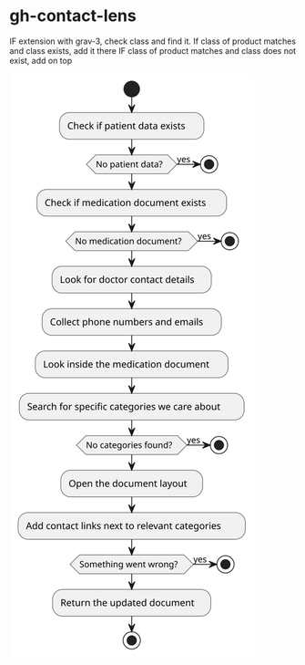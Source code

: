 # gh-contact-lens


IF extension with grav-3, check class and find it.
If class of product matches and class exists, add it there
IF class of product matches and class does not exist, add on top

![Lens Workflow](./contact-lens.svg)